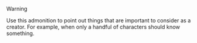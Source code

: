 > [!warning]
> Use this admonition to point out things that are important to consider as a creator. For example, when only a handful of characters should know something.